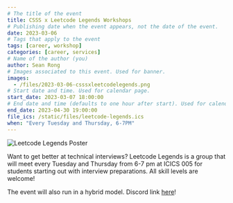 ```yaml
---
# The title of the event
title: CSSS x Leetcode Legends Workshops
# Publishing date when the event appears, not the date of the event.
date: 2023-03-06
# Tags that apply to the event
tags: [career, workshop]
categories: [career, services]
# Name of the author (you)
author: Sean Rong
# Images associated to this event. Used for banner.
images:
  - /files/2023-03-06-csssxleetcodelegends.png
# Start date and time. Used for calendar page.
start_date: 2023-03-07 18:00:00
# End date and time (defaults to one hour after start). Used for calendar page.
end_date: 2023-04-30 19:00:00
file_ics: /static/files/leetcode-legends.ics
when: "Every Tuesday and Thursday, 6-7PM"
---
```


![Leetcode Legends Poster](/files/2023-03-06-csssxleetcodelegends.png)

Want to get better at technical interviews? Leetcode Legends is a group that will meet every Tuesday and Thursday from 6-7 pm at ICICS 005 for students starting out with interview preparations. All skill levels are welcome!

The event will also run in a hybrid model. Discord link [here](https://discord.gg/vNz7syZjnW)!
